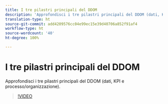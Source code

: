 ```yaml
---
title: I tre pilastri principali del DDOM
description: 'Approfondisci i tre pilastri principali del DDOM (dati, KPI e processo/organizzazione). '
translation-type: ht
source-git-commit: add4209576cc04e99ec15e39d40706a852f91af4
workflow-type: ht
source-wordcount: '40'
ht-degree: 100%

---
```



# I tre pilastri principali del DDOM

Approfondisci i tre pilastri principali del DDOM (dati, KPI e processo/organizzazione).

>[!VIDEO](https://video.tv.adobe.com/v/41692)
